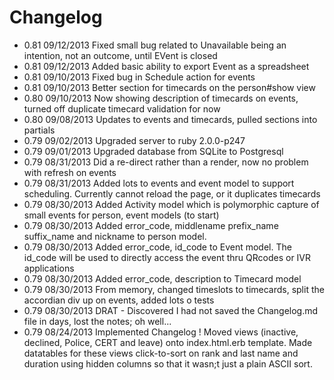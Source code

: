 Changelog
=========
- 0.81 09/12/2013 Fixed small bug related to Unavailable being an intention, not an outcome, until EVent is closed
- 0.81 09/12/2013 Added basic ability to export Event as a spreadsheet
- 0.81 09/10/2013 Fixed bug in Schedule action for events
- 0.81 09/10/2013 Better section for timecards on the person#show view
- 0.80 09/10/2013 Now showing description of timecards on events, turned off duplicate timecard validation for now
- 0.80 09/08/2013 Updates to events and timecards, pulled sections into partials
- 0.79 09/02/2013 Upgraded server to ruby 2.0.0-p247
- 0.79 09/01/2013 Upgraded database from SQLite to Postgresql
- 0.79 08/31/2013 Did a re-direct rather than a render, now no problem with refresh on events
- 0.79 08/31/2013 Added lots to events and event model to support scheduling. Currently cannot reload the page, or it duplicates timecards
- 0.79 08/30/2013 Added Activity model which is polymorphic capture of small events for person, event models (to start)
- 0.79 08/30/2013 Added error_code, middlename prefix_name suffix_name and nickname to person model. 
- 0.79 08/30/2013 Added error_code, id_code to Event model. The id_code will be used to directly access the event thru QRcodes or IVR applications
- 0.79 08/30/2013 Added error_code, description to Timecard model
- 0.79 08/30/2013 From memory, changed timeslots to timecards, split the accordian div up on events, added lots o tests
- 0.79 08/30/2013 DRAT - Discovered I had not saved the Changelog.md file in days, lost the notes; oh well...
- 0.79 08/24/2013 Implemented Changelog ! Moved views (inactive, declined, Police, CERT and leave) onto index.html.erb template. Made datatables for these views click-to-sort on rank and last name and duration using hidden columns so that it wasn;t just a plain ASCII sort.